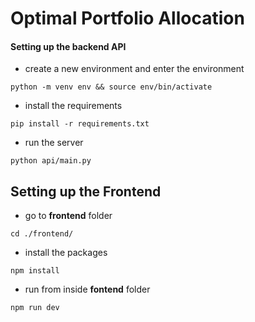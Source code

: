 # Optimal Portfolio Allocation

#### Setting up the backend API
- create a new environment and enter the environment
```
python -m venv env && source env/bin/activate
```

- install the requirements
```
pip install -r requirements.txt
```

- run the server
```
python api/main.py
```

## Setting up the Frontend

- go to __frontend__ folder
```
cd ./frontend/
```

- install the packages
```
npm install
```

- run from inside __fontend__ folder
```
npm run dev
```
